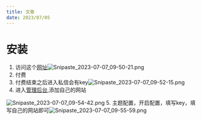 ```yaml
---
title: 文章
date: 2023/07/05
---
```


# 安装
1. 访问这个[网址](https://afdian.net/item/f18c2e08db4411eda2f25254001e7c00)![Snipaste_2023-07-07_09-50-21.png](https://shyblog.oss-cn-beijing.aliyuncs.com/img/Snipaste_2023-07-07_09-50-21.png)
2. 付费
3. 付费结束之后进入私信会有key![Snipaste_2023-07-07_09-52-15.png](https://shyblog.oss-cn-beijing.aliyuncs.com/img/Snipaste_2023-07-07_09-52-15.png)
4. 进入[管理后台](https://summary.zhheo.com/),添加自己的网站

![Snipaste_2023-07-07_09-54-42.png](https://shyblog.oss-cn-beijing.aliyuncs.com/img/Snipaste_2023-07-07_09-54-42.png)
5. 主题配置，开启配置，填写key，填写自己的网站即可![Snipaste_2023-07-07_09-55-59.png](https://shyblog.oss-cn-beijing.aliyuncs.com/img/Snipaste_2023-07-07_09-55-59.png)
